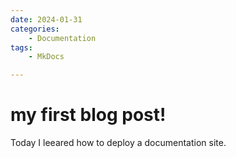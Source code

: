 ```yaml
---
date: 2024-01-31
categories:
    - Documentation
tags:
    - MkDocs

---
```


# my first blog post!

Today I leeared how to deploy a documentation site.